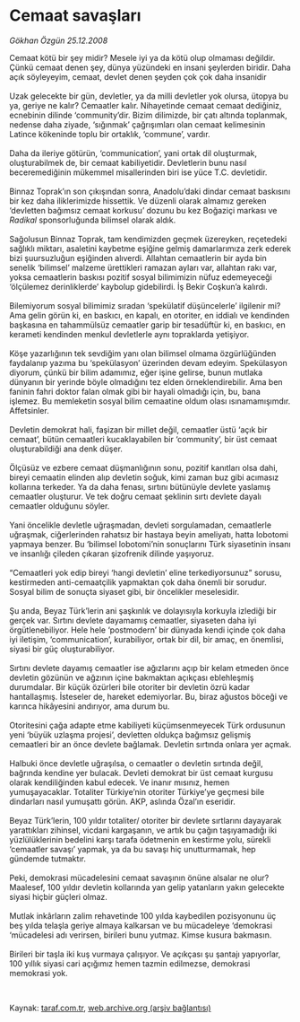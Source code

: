 # Cemaat savaşları

*Gökhan Özgün 25.12.2008*

<div class="taraf_structure_2col_1zq">
<div class="margen_n">



 <p>Cemaat kötü bir şey midir? Mesele iyi ya da kötü olup olmaması değildir. Çünkü cemaat denen şey, dünya yüzündeki en insani şeylerden biridir. Daha açık söyleyeyim, cemaat, devlet denen şeyden çok çok daha insanidir <br/><br/>Uzak gelecekte bir gün, devletler, ya da milli devletler yok olursa, ütopya bu ya, geriye ne kalır? Cemaatler kalır. Nihayetinde cemaat cemaat dediğiniz, ecnebinin dilinde ‘community’dir. Bizim dilimizde, bir çatı altında toplanmak, nedense daha ziyade, ‘sığınmak’ çağrışımları olan cemaat kelimesinin Latince kökeninde toplu bir ortaklık, ‘commune’, vardır.<br/><br/>Daha da ileriye götürün, ‘communication’, yani ortak dil oluşturmak, oluşturabilmek de, bir cemaat kabiliyetidir. Devletlerin bunu nasıl beceremediğinin mükemmel misallerinden biri ise yüce T.C. devletidir. <br/><br/>Binnaz Toprak’ın son çıkışından sonra, Anadolu’daki dindar cemaat baskısını bir kez daha iliklerimizde hissettik. Ve düzenli olarak almamız gereken ‘devletten bağımsız cemaat korkusu’ dozunu bu kez Boğaziçi markası ve <i>Radikal</i> sponsorluğunda bilimsel olarak aldık. <br/><br/>Sağolusun Binnaz Toprak, tam kendimizden geçmek üzereyken, reçetedeki sağlıklı miktarı, asaletini kaybetme eşiğine gelmiş damarlarımıza zerk ederek bizi şuursuzluğun eşiğinden alıverdi. Allahtan cemaatlerin bir ayda bin senelik ‘bilimsel’ malzeme ürettikleri ramazan ayları var, allahtan rakı var, yoksa cemaatlerin baskısı pozitif sosyal bilimimizin nüfuz edemeyeceği ‘ölçülemez derinliklerde’ kaybolup gidebilirdi. İş Bekir Coşkun’a kalırdı. <br/><br/>Bilemiyorum sosyal bilimimiz sıradan ‘spekülatif düşüncelerle’ ilgilenir mi? Ama gelin görün ki, en baskıcı, en kapalı, en otoriter, en iddialı ve kendinden başkasına en tahammülsüz cemaatler garip bir tesadüftür ki, en baskıcı, en kerameti kendinden menkul devletlerle aynı topraklarda yetişiyor. <br/><br/>Köşe yazarlığının tek sevdiğim yanı olan bilimsel olmama özgürlüğünden faydalanıp yazıma bu ‘spekülasyon’ üzerinden devam edeyim. Spekülasyon diyorum, çünkü bir bilim adamımız, eğer işine gelirse, bunun mutlaka dünyanın bir yerinde böyle olmadığını tez elden örneklendirebilir. Ama ben faninin fahri doktor falan olmak gibi bir hayali olmadığı için, bu, bana işlemez. Bu memleketin sosyal bilim cemaatine oldum olası ısınamamışımdır. Affetsinler. <br/><br/>Devletin demokrat hali, faşizan bir millet değil, cemaatler üstü ‘açık bir cemaat’, bütün cemaatleri kucaklayabilen bir ‘community’, bir üst cemaat oluşturabildiği ana denk düşer. <br/><br/>Ölçüsüz ve ezbere cemaat düşmanlığının sonu, pozitif kanıtları olsa dahi, bireyi cemaatin elinden alıp devletin soğuk, kimi zaman buz gibi acımasız kollarına terkeder. Ya da daha fenası, sırtını bütünüyle devlete yaslamış cemaatler oluşturur. Ve tek doğru cemaat şeklinin sırtı devlete dayalı cemaatler olduğunu söyler. <br/><br/>Yani öncelikle devletle uğraşmadan, devleti sorgulamadan, cemaatlerle uğraşmak, ciğerlerinden rahatsız bir hastaya beyin ameliyatı, hatta lobotomi yapmaya benzer. Bu ‘bilimsel lobotomi’nin sonuçlarını Türk siyasetinin insanı ve insanlığı çileden çıkaran şizofrenik dilinde yaşıyoruz. <br/><br/>“Cemaatleri yok edip bireyi ‘hangi devletin’ eline terkediyorsunuz” sorusu, kestirmeden anti-cemaatçilik yapmaktan çok daha önemli bir sorudur. Sosyal bilim de sonuçta siyaset gibi, bir öncelikler meselesidir. <br/><br/>Şu anda, Beyaz Türk’lerin ani şaşkınlık ve dolayısıyla korkuyla izlediği bir gerçek var. Sırtını devlete dayamamış cemaatler, siyaseten daha iyi örgütlenebiliyor. Hele hele ‘postmodern’ bir dünyada kendi içinde çok daha iyi iletişim, ‘communication’, kurabiliyor, ortak bir dil, bir amaç, en önemlisi, siyasi bir güç oluşturabiliyor. <br/><br/>Sırtını devlete dayamış cemaatler ise ağızlarını açıp bir kelam etmeden önce devletin gözünün ve ağzının içine bakmaktan açıkçası eblehleşmiş durumdalar. Bir küçük özürleri bile otoriter bir devletin özrü kadar hantallaşmış. İsteseler de, hareket edemiyorlar. Bu, biraz ağustos böceği ve karınca hikâyesini andırıyor, ama durum bu. <br/><br/>Otoritesini çağa adapte etme kabiliyeti küçümsenmeyecek Türk ordusunun yeni ‘büyük uzlaşma projesi’, devletten oldukça bağımsız gelişmiş cemaatleri bir an önce devlete bağlamak. Devletin sırtında onlara yer açmak. <br/><br/>Halbuki önce devletle uğraşılsa, o cemaatler o devletin sırtında değil, bağrında kendine yer bulacak. Devleti demokrat bir üst cemaat kurgusu olarak kendiliğinden kabul edecek. Ve inanır mısınız, hemen yumuşayacaklar. Totaliter Türkiye’nin otoriter Türkiye’ye geçmesi bile dindarları nasıl yumuşattı görün. AKP, aslında Özal’ın eseridir. <br/><br/>Beyaz Türk’lerin, 100 yıldır totaliter/ otoriter bir devlete sırtlarını dayayarak yarattıkları zihinsel, vicdani kargaşanın, ve artık bu çağın taşıyamadığı iki yüzlülüklerinin bedelini karşı tarafa ödetmenin en kestirme yolu, sürekli ‘cemaatler savaşı’ yapmak, ya da bu savaşı hiç unutturmamak, hep gündemde tutmaktır. <br/><br/>Peki, demokrasi mücadelesini cemaat savaşının önüne alsalar ne olur? Maalesef, 100 yıldır devletin kollarında yan gelip yatanların yakın gelecekte siyasi hiçbir güçleri olmaz.<br/><br/>Mutlak inkârların zalim rehavetinde 100 yılda kaybedilen pozisyonunu üç beş yılda telaşla geriye almaya kalkarsan ve bu mücadeleye ‘demokrasi ‘mücadelesi adı verirsen, birileri bunu yutmaz. Kimse kusura bakmasın. <br/><br/>Birileri bir taşla iki kuş vurmaya çalışıyor. Ve açıkçası şu şantajı yapıyorlar, 100 yıllık siyasi cari açığımız hemen tazmin edilmezse, demokrasi memokrasi yok.</p>

<br/>


<div id="taraf_not">
</div>

</div>


</div>

Kaynak: [taraf.com.tr](http://www.taraf.com.tr:80/makale/3273.htm), [web.archive.org (arşiv bağlantısı)](http://web.archive.org/web/20090414003051/http://www.taraf.com.tr:80/makale/3273.htm)
